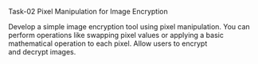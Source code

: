 Task-02
Pixel Manipulation for Image Encryption

Develop a simple image encryption tool using pixel manipulation. You can perform operations like swapping pixel values or 
applying a basic mathematical operation to each pixel. Allow users to encrypt and decrypt images.
